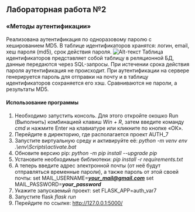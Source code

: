## Лабораторная работа №2
### «Методы аутентификации»
Реализована аутентификация по одноразовому паролю с хешированием MD5. В таблице идентификаторов хранятся: логин, email, хеш пароля (md5), срок действия пароля. 
![Alt-текст](https://image.prntscr.com/image/HKaieMTERxazrClpcZnchQ.png)
Таблица идентификаторов представляет собой таблицу в реляционной БД, данные передаются через SQL-запросы. При истечении срока действия пароля аутентификация не происходит. При аутентификации на сервере генерируется пароль для отправки на почту и в таблицу идентификаторов сохраняется его хэш. Сравниваются не пароли, а результаты MD5. 


#### Использование программы



1. Необходимо запустить консоль. Для этого откройте окошко Run (Выполнить) комбинацией клавиш  *Win + R*,  затем введите команду *cmd* и нажмите Enter на клавиатуре или кликните по кнопке «ОК».
2. Перейдите в директорию, где располагается проект AUTH_7
3. Запустите виртуальную среду и активируйте её: 
*python -m venv env
.\env\Scripts\activate.bat*
4. Обновите версию pip:
*python -m pip install --upgrade pip*
5. Установите необходимые библиотеки:
*pip install -r requirements.txt*
6. А теперь введите адрес электронной почты (от неё будут отправляться временные пароли), а также пароль от этой своей почты:
set MAIL_USERNAME=***your_mail@gmail.com***
set MAIL_PASSWORD=***your_password*** 
7. Укажите запускаемый проект:
set FLASK_APP=auth_var7 
8. Запустите flask
*flask run*
9. Перейдите по ссылке:
http://127.0.0.1:5000/